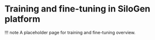 # Training and fine-tuning in SiloGen platform

!!! note
A placeholder page for training and fine-tuning overview.
